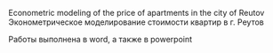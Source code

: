 Econometric modeling of the price of apartments in the city of Reutov
Эконометрическое моделирование стоимости квартир в г. Реутов

Работы выполнена в word, а также в powerpoint
